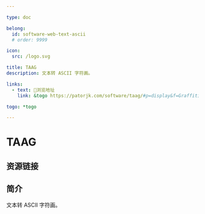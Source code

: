 ```yaml
---

type: doc

belong:
  id: software-web-text-ascii
  # order: 9999

icon:
  src: /logo.svg

title: TAAG
description: 文本转 ASCII 字符画。

links:
  - text: 🧰浏览地址
    link: &togo https://patorjk.com/software/taag/#p=display&f=Graffiti&t=Hello%20Resources

togo: *togo

---
```


<ShowLogo />

# TAAG

<ShowBreadcrumb />

## 资源链接

<ShowLinks />

## 简介

文本转 ASCII 字符画。